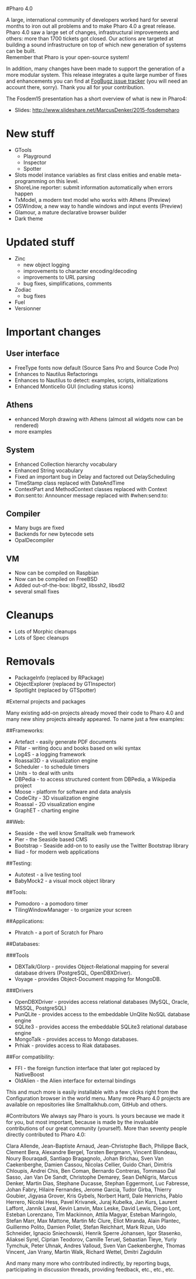 #Pharo 4.0 

A large, international community of developers worked hard for several months to iron out all problems and to make Pharo 4.0 a great release. Pharo 4.0 saw a large set of changes, infrastructural improvements and others: more than 1700 tickets got closed. Our actions are targeted at building a sound infrastructure on top of which new generation of systems can be built.  
Remember that Pharo is your open-source system!

In addition, many changes have been made to support the generation of a more modular system. 
This release integrates a quite large number of fixes and enhancements you can find at [FogBugz issue tracker](https://pharo.fogbugz.com) (you will need an account there, sorry). Thank you all for your contribution.

The Fosdem15 presentation has a short overview of what is new in Pharo4: 
* Slides: http://www.slideshare.net/MarcusDenker/2015-fosdempharo

New stuff
=========

- GTools 
	- Playground
	- Inspector
	- Spotter
- Slots model instance variables as first class enities and enable meta-programming on this level.
- ShoreLine reporter: submit information automatically when errors happen
- TxModel, a modern text model who works with Athens (Preview)
- OSWindow, a new way to handle windows and input events (Preview)
- Glamour, a mature declarative browser builder
- Dark theme

Updated stuff
=============

- Zinc
	- new object logging
	- improvements to character encoding/decoding
	- improvements to URL parsing
	- bug fixes, simplifications, comments
- Zodiac
	- bug fixes
- Fuel
- Versionner

Important changes
=================

User interface
--------------
- FreeType fonts now default (Source Sans Pro and Source Code Pro)
- Enhances to Nautilus Refactorings 
- Enhances to Nautilus to detect: examples, scripts, initializations
- Enhanced Monticello GUI (including status icons)

Athens
------
- enhanced Morph drawing with Athens (almost all widgets now can be rendered)
- more examples

System
------
- Enhanced Collection hierarchy vocabulary
- Enhanced String vocabulary
- Fixed an important bug in Delay and factored out DelayScheduling
- TimeStamp class replaced with DateAndTime
- ContextPart and MethodContext classes replaced with Context
- #on:sent:to: Announcer message replaced with #when:send:to:

Compiler
--------
- Many bugs are fixed
- Backends for new bytecode sets
- OpalDecompiler

VM
--- 
- Now can be compiled on Raspbian
- Now can be compiled on FreeBSD
- Added out-of-the-box: libgit2, libssh2, libsdl2
- several small fixes

Cleanups
========

- Lots of Morphic cleanups
- Lots of Spec cleanups

Removals
========

- PackageInfo (replaced by RPackage)
- ObjectExplorer (replaced by GTInspector)
- Spotlight (replaced by GTSpotter)

#External projects and packages

Many existing add-on projects already moved their code to Pharo 4.0 and many new shiny projects already appeared.
To name just a few examples:

##Frameworks:

* Artefact - easily generate PDF documents
* Pillar - writing docu and books based on wiki syntax
* Log4S - a logging framework
* Roassal3D - a visualization engine
* Scheduler - to schedule timers
* Units - to deal with units
* DBPedia - to access structured content from DBPedia, a Wikipedia project
* Moose - platform for software and data analysis
* CodeCity - 3D visualization engine
* Roassal - 2D visualization engine
* GraphET - charting engine

##Web:

* Seaside - the well know Smalltalk web framework
* Pier - the Seaside based CMS
* Bootstrap - Seaside add-on to to easily use the Twitter Bootstrap library
* Iliad - for modern web applications

##Testing:

* Autotest - a live testing tool
* BabyMock2 - a visual mock object library

##Tools:

* Pomodoro - a pomodoro timer
* TilingWindowManager - to organize your screen

##Applications:

* Phratch - a port of Scratch for Pharo

##Databases:

###Tools
* DBXTalk/Glorp - provides Object-Relational mapping for several database drivers (PostgreSQL, OpenDBXDriver). 
* Voyage - provides Object-Document mapping for MongoDB. 

###Drivers
* OpenDBXDriver - provides access relational databases (MySQL, Oracle, MSSQL, PostgreSQL)
* PunQLite - provides access to the embeddable UnQlite NoSQL database engine
* SQLite3 - provides access the embeddable SQLite3 relational database engine
* MongoTalk - provides access to Mongo databases. 
* Prhiak - provides access to Riak databases.

##For compatibility:

* FFI - the foreign function interface that later got replaced by NativeBoost 
* OldAlien - the Alien interface for external bindings

This and much more is easily installable with a few clicks right from the Configuration browser in the world menu. Many more Pharo 4.0 projects are available on repositories like Smalltalkhub.com, GitHub and others. 

#Contributors
We always say Pharo is yours. Is yours because we made it for you, but most important, because is made by the invaluable contributions of our great community (yourself).  More than seventy people directly contributed to Pharo 4.0: 

Clara Allende, Jean-Baptiste Arnaud, Jean-Christophe Bach, Philippe Back, Clement Bera, Alexandre Bergel, Torsten Bergmann, Vincent Blondeau, Noury Bouraqadi, Santiago Bragagnolo, Johan Brichau, Sven Van Caekenberghe, Damien Cassou, Nicolas Cellier, Guido Chari, Dimitris Chloupis, Andrei Chis, Ben Coman, Bernardo Contreras, Tommaso Dal Sasso, Jan Van De Sandt, Christophe Demarey, Sean DeNigris, Marcus Denker, Martin Dias, Stephane Ducasse, Stephan Eggermont, Luc Fabresse, Johan Fabry, Hilaire Fernandes, Jerome Garcia, Tudor Girba, Thierry Goubier, Jigyasa Grover, Kris Gybels, Norbert Hartl, Dale Henrichs, Pablo Herrero, Nicolai Hess, Pavel Krivanek, Juraj Kubelka, Jan Kurs, Laurent Laffont, Jannik Laval, Kevin Lanvin, Max Leske, David Lewis, Diego Lont, Esteban Lorenzano, Tim Mackinnon, Attila Magyar, Esteban Maringolo, Stefan Marr, Max Mattone, Martin Mc Clure, Eliot Miranda, Alain Plantec, Guillermo Polito, Damien Pollet, Stefan Reichhart, Mark Rizun, Udo Schneider, Ignacio Sniechowski, Henrik Sperre Johansen, Igor Stasenko, Aliaksei Syrel, Ciprian Teodorov, Camille Teruel, Sebastian Tleye, Yuriy Tymchuk, Peter Uhnak, Andres Valloud, Sven Van Caekenberghe, Thomas Vincent, Jan Vrany, Martin Walk, Richard Wettel, Dmitri Zagidulin

And many many more who contributed indirectly, by reporting bugs, participating in discussion threads, providing feedback, etc., etc., etc.
